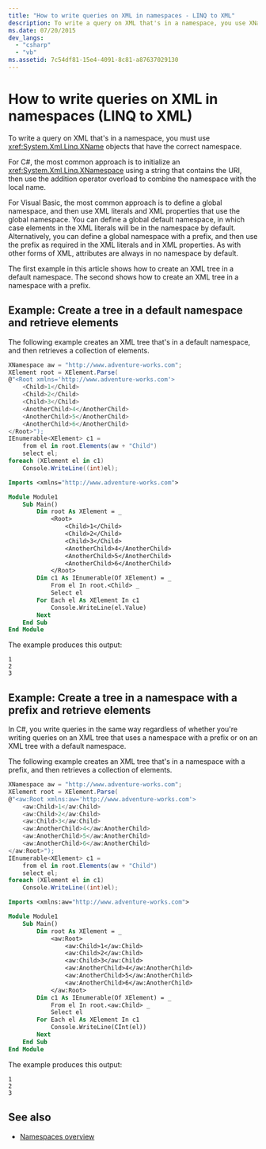 ```yaml
---
title: "How to write queries on XML in namespaces - LINQ to XML"
description: To write a query on XML that's in a namespace, you use XName objects that have the correct namespace. Learn how to do this in C# and Visual Basic, and how to create queries.
ms.date: 07/20/2015
dev_langs:
  - "csharp"
  - "vb"
ms.assetid: 7c54df81-15e4-4091-8c81-a87637029130
---
```


# How to write queries on XML in namespaces (LINQ to XML)

To write a query on XML that's in a namespace, you must use <xref:System.Xml.Linq.XName> objects that have the correct namespace.

For C#, the most common approach is to initialize an <xref:System.Xml.Linq.XNamespace> using a string that contains the URI, then use the addition operator overload to combine the namespace with the local name.

For Visual Basic, the most common approach is to define a global namespace, and then use XML literals and XML properties that use the global namespace. You can define a global default namespace, in which case elements in the XML literals will be in the namespace by default. Alternatively, you can define a global namespace with a prefix, and then use the prefix as required in the XML literals and in XML properties. As with other forms of XML, attributes are always in no namespace by default.

The first example in this article shows how to create an XML tree in a default namespace. The second shows how to create an XML tree in a namespace with a prefix.

## Example: Create a tree in a default namespace and retrieve elements

The following example creates an XML tree that's in a default namespace, and then retrieves a collection of elements.

```csharp
XNamespace aw = "http://www.adventure-works.com";
XElement root = XElement.Parse(
@"<Root xmlns='http://www.adventure-works.com'>
    <Child>1</Child>
    <Child>2</Child>
    <Child>3</Child>
    <AnotherChild>4</AnotherChild>
    <AnotherChild>5</AnotherChild>
    <AnotherChild>6</AnotherChild>
</Root>");
IEnumerable<XElement> c1 =
    from el in root.Elements(aw + "Child")
    select el;
foreach (XElement el in c1)
    Console.WriteLine((int)el);
```

```vb
Imports <xmlns="http://www.adventure-works.com">

Module Module1
    Sub Main()
        Dim root As XElement = _
            <Root>
                <Child>1</Child>
                <Child>2</Child>
                <Child>3</Child>
                <AnotherChild>4</AnotherChild>
                <AnotherChild>5</AnotherChild>
                <AnotherChild>6</AnotherChild>
            </Root>
        Dim c1 As IEnumerable(Of XElement) = _
            From el In root.<Child> _
            Select el
        For Each el As XElement In c1
            Console.WriteLine(el.Value)
        Next
    End Sub
End Module
```

The example produces this output:

```output
1
2
3
```

## Example: Create a tree in a namespace with a prefix and retrieve elements

In C#, you write queries in the same way regardless of whether you're writing queries on an XML tree that uses a namespace with a prefix or on an XML tree with a default namespace.

The following example creates an XML tree that's in a namespace with a prefix, and then retrieves a collection of elements.

```csharp
XNamespace aw = "http://www.adventure-works.com";
XElement root = XElement.Parse(
@"<aw:Root xmlns:aw='http://www.adventure-works.com'>
    <aw:Child>1</aw:Child>
    <aw:Child>2</aw:Child>
    <aw:Child>3</aw:Child>
    <aw:AnotherChild>4</aw:AnotherChild>
    <aw:AnotherChild>5</aw:AnotherChild>
    <aw:AnotherChild>6</aw:AnotherChild>
</aw:Root>");
IEnumerable<XElement> c1 =
    from el in root.Elements(aw + "Child")
    select el;
foreach (XElement el in c1)
    Console.WriteLine((int)el);
```

```vb
Imports <xmlns:aw="http://www.adventure-works.com">

Module Module1
    Sub Main()
        Dim root As XElement = _
            <aw:Root>
                <aw:Child>1</aw:Child>
                <aw:Child>2</aw:Child>
                <aw:Child>3</aw:Child>
                <aw:AnotherChild>4</aw:AnotherChild>
                <aw:AnotherChild>5</aw:AnotherChild>
                <aw:AnotherChild>6</aw:AnotherChild>
            </aw:Root>
        Dim c1 As IEnumerable(Of XElement) = _
            From el In root.<aw:Child> _
            Select el
        For Each el As XElement In c1
            Console.WriteLine(CInt(el))
        Next
    End Sub
End Module
```

The example produces this output:

```output
1
2
3
```

## See also

- [Namespaces overview](namespaces-overview.md)
